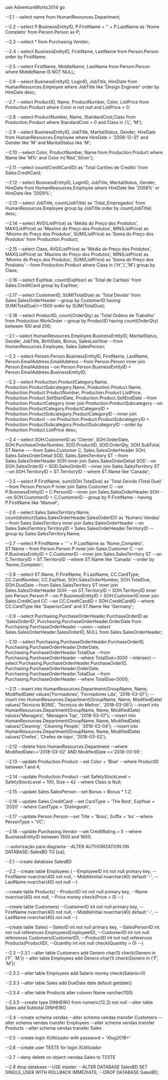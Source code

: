 use AdventureWorks2014
go

--2.1
--select name from HumanResources.Department;

--2.2
--select P.BusinessEntityID, P.FirstName + '' + P.LastName as 'Nome Completo' from Person.Person as P;

--2.3
--select * from Purchasing.Vendor;

--2.4
--select BusinessEntityID, FirstName, LastName from Person.Person order by FirstName;

--2.5
--select FirstName, MiddleName, LastName from Person.Person where MiddleName IS NOT NULL;

--2.6
--select BusinessEntityID, LoginID, JobTitle, HireDate from HumanResources.Employee where JobTitle like 'Design Engineer' order by HireDate desc;

--2.7
--select ProductID, Name, ProductNumber, Color, ListPrice from Production.Product where Color is not null and ListPrice > 0;

--2.8
--select ProductNumber, Name, StandardCost,Class from Production.Product where StandardCost > 0 and Class in ('L', 'M');

--2.9
--select BusinessEntityID, JobTitle, MaritalStatus, Gender, HireDate from HumanResources.Employee where HireDate > '2008-12-31' and Gender like 'M' and MaritalStatus like 'M';

--2.10
--select Color, ProductNumber, Name from Production.Product where Name like 'M%' and Color in('Red','Silver');

--2.11
--select count(CreditCardID) as 'Total Cartões de Credito' from Sales.CreditCard;

--2.12
--select BusinessEntityID, LoginID, JobTitle, MaritalStatus, Gender, HireDate from HumanResources.Employee where HireDate like '2008%' or HireDate like '2009%';

--2.13
--select JobTitle, count(JobTitle) as 'Total_Empregados' from HumanResources.Employee group by JobTitle order by count(JobTitle) desc;

--2.14
--select AVG(ListPrice) as 'Média do Preço dos Produtos', MAX(ListPrice) as 'Maximo do Preço dos Produtos', MIN(ListPrice) as 'Minimo do Preço dos Produtos', SUM(ListPrice) as 'Soma do Preço dos Produtos' from Production.Product;

--2.15
--select Class, AVG(ListPrice) as 'Média do Preço dos Produtos', MAX(ListPrice) as 'Maximo do Preço dos Produtos', MIN(ListPrice) as 'Minimo do Preço dos Produtos', SUM(ListPrice) as 'Soma do Preço dos Produtos'
--from Production.Product where Class in ('H','L','M') group by Class;

--2.16
--select ExpYear, count(ExpYear) as 'Total de Cartões' from Sales.CreditCard group by ExpYear;

--2.17
--select CustomerID, SUM(TotalDue) as 'Total Devido' from Sales.SalesOrderHeader
--group by CustomerID having SUM(TotalDue)>=1500 order by SUM(TotalDue);

--2.18
--select ProductID, count(OrderQty) as 'Total Ordens de Trabalho' from Production.WorkOrder
--group by ProductID having count(OrderQty) between 100 and 200;

--2.1
--select HumanResources.Employee.BusinessEntityID, MaritalStatus, Gender, JobTitle, BirthDate, Bonus, SalesLastYear
--from HumanResources.Employee, Sales.SalesPerson;

--2.2
--select Person.Person.BusinessEntityID, FirstName, LastName, Person.EmailAddress.EmailAddress
--from Person.Person inner join Person.EmailAddress
--on Person.Person.BusinessEntityID = Person.EmailAddress.BusinessEntityID;

--2.3
--select Production.ProductCategory.Name, Production.ProductSubcategory.Name, Production.Product.Name, Production.Product.ProductNumber, Production.Product.ListPrice, Production.Product.SellStartDate, Production.Product.SellEndDate
--from Production.ProductCategory inner join Production.ProductSubcategory
--on Production.ProductCategory.ProductCategoryID = Production.ProductSubcategory.ProductCategoryID
--inner join Production.Product
--on Production.Product.ProductSubcategoryID = Production.ProductSubcategory.ProductSubcategoryID
--order by Production.Product.ListPrice desc;

--2.4
--select SOH.CustomerID as 'Cliente', SOH.OrderDate, SOH.PurchaseOrderNumber, SOD.ProductID, SOD.OrderQty, SOH.SubTotal, ST.Name
----from Sales.Customer C, Sales.SalesOrderHeader SOH, Sales.SalesOrderDetail SOD, Sales.SalesTerritory ST
--from Sales.SalesOrderHeader SOH inner join Sales.SalesOrderDetail SOD
--on SOH.SalesOrderID = SOD.SalesOrderID
--inner join Sales.SalesTerritory ST
--on SOH.TerritoryID = ST.TerritoryID
--where ST.Name like 'Canada';

--2.5
--select P.FirstName, sum(SOH.TotalDue) as 'Total Devido (Total Due)'
--from Person.Person P inner join Sales.Customer C
--on P.BusinessEntityID = C.PersonID
--inner join Sales.SalesOrderHeader SOH
--on SOH.CustomerID = C.CustomerID
--group by P.FirstName
--having P.FirstName like 'Manuel';

--2.6
--select Sales.SalesTerritory.Name, count(distinct(Sales.SalesOrderHeader.SalesOrderID)) as 'Numero Vendas'
--from Sales.SalesTerritory inner join Sales.SalesOrderHeader
--on Sales.SalesTerritory.TerritoryID = Sales.SalesOrderHeader.TerritoryID
--group by Sales.SalesTerritory.Name;

--2.7
--select P.FirstName + ' ' + P.LastName as 'Nome_Completo', ST.Name
--from Person.Person P inner join Sales.Customer C
--on P.BusinessEntityID = C.CustomerID
--inner join Sales.SalesTerritory ST
--on C.TerritoryID = ST.TerritoryID
--where ST.Name like 'Canada'
--order by 'Nome_Completo';

--2.8
--select ST.Name, P.FirstName, P.LastName, CC.CardType, CC.CardNumber, CC.ExpYear, SOH.SalesOrderNumber, SOH.TotalDue, SOH.DueDate
--from Sales.SalesTerritory ST inner join Sales.SalesOrderHeader SOH
--on ST.TerritoryID = SOH.TerritoryID inner join Person.Person P
--on P.BusinessEntityID = SOH.CustomerID inner join Sales.CreditCard CC
--on CC.CreditCardID = SOH.CreditCardID
--where CC.CardType like 'SuperiorCard' and ST.Name like 'Germany';

--2.9
--select Purchasing.PurchaseOrderHeader.PurchaseOrderID as 'SalesOrderID', Purchasing.PurchaseOrderHeader.OrderDate from Purchasing.PurchaseOrderHeader
--union
--select Sales.SalesOrderHeader.SalesOrderID, NULL from Sales.SalesOrderHeader;

--2.10
--select Purchasing.PurchaseOrderHeader.PurchaseOrderID, Purchasing.PurchaseOrderHeader.OrderDate, Purchasing.PurchaseOrderHeader.TotalDue
--from Purchasing.PurchaseOrderHeader
--where TotalDue>3000
--intersect
--select Purchasing.PurchaseOrderHeader.PurchaseOrderID, Purchasing.PurchaseOrderHeader.OrderDate, Purchasing.PurchaseOrderHeader.TotalDue
--from Purchasing.PurchaseOrderHeader
--where TotalDue<5000;

--2.11
--insert into HumanResources.Department(GroupName, Name, ModifiedDate) values('Formadores', 'Formadores Lda', '2018-03-07');
--insert into HumanResources.Department(GroupName, Name, ModifiedDate) values('Técnicos BONS', 'Técnicos do Melhor', '2018-03-06');
--insert into HumanResources.Department(GroupName, Name, ModifiedDate) values('Managers', 'Managers Top', '2018-03-07');
--insert into HumanResources.Department(GroupName, Name, ModifiedDate) values('Cleaning', 'Cleaning People', '2018-03-04');
--insert into HumanResources.Department(GroupName, Name, ModifiedDate) values('Chefes', 'Chefes de topo', '2018-03-02');

--2.12
--delete from HumanResources.Department
--where ModifiedDate>='2018-03-02' AND ModifiedDate <='2018-03-06';

--2.13
--update Production.Product
--set Color = 'Blue'
--where ProductID between 1 and 4;

--2.14
--update Production.Product
--set SafetyStockLevel = SafetyStockLevel + 100, Size = 42
--where Class is Null;

--2.15
--update Sales.SalesPerson
--set Bonus = Bonus * 1.2;

--2.16
--update Sales.CreditCard
--set CardType = 'The Best', ExpYear = '2020'
--where CardType = 'Distinguish';

--2.17
--update Person.Person
--set Title = 'Boss', Suffix = 'bs'
--where PersonType = 'VC';

--2.18
--update Purchasing.Vendor
--set CreditRating = 5
--where BusinessEntityID between 1500 and 1600;


-- autorização para diagrama
--ALTER AUTHORIZATION ON DATABASE::SalesBD TO [sa];

--2.1
--create database SalesBD

--2.2
--create table Employees (
--EmployeeID int not null primary key,
--FirstName nvarchar(40) not null,
--MiddleInitial nvarchar(40) default '-',
--LastName nvarchar(40) not null
--)

--create table Products(
--ProductID int not null primary key,
--Name nvarchar(40) not null,
--Price money check(Price > 0)
--)

--create table Customers(
--CustomerID int not null primary key,
--FirstName nvarchar(40) not null,
--MiddleInitial nvarchar(40) default '-',
--LastName nvarchar(40) not null
--)

--create table Sales(
--SalesID int not null primary key,
--SalesPersonID int not null references Employees(EmployeeID),
--CustomerID int not null references Customers(CustomerID),
--ProductID int not null references Products(ProductID),
--Quantity int not null check(Quantity > 0)
--)

--2.3
--2.3.1
--alter table Customers add Genero char(1) check(Genero in ('F', 'M'))
--alter table Employees add Genero char(1) check(Genero in ('F', 'M'))

--2.3.2
--alter table Employees add Salario money check(Salario>0)

--2.3.3
--alter table Sales add DueDate date default getdate()

--2.3.4
--alter table Products alter column Name varchar(100)

--2.3.5
--create type DINHEIRO from numeric(12,2) not null
--alter table Sales add Subtotal DINHEIRO

--2.4
--create schema vendas
--alter schema vendas transfer Customers
--alter schema vendas transfer Employees
--alter schema vendas transfer Products
--alter schema vendas transfer Sales

--2.5
--create login XUtilizador with password = 'Xlog2018+'

--2.6
--create user TESTE for login XUtilizador

--2.7
--deny delete on object::vendas.Sales to TESTE

--2.8 drop database
--USE master;
--ALTER DATABASE SalesBD SET SINGLE_USER WITH ROLLBACK IMMEDIATE;
--DROP DATABASE SalesBD;
